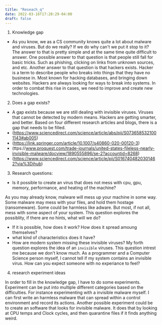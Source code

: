 ```yaml
---
title: "Reseach_q"
date: 2022-03-16T17:28:29-04:00
draft: false
---
```


1) Knowledge gap

 - As you know, we as a CS community knows quite a lot about malware and viruses. But do we really? If we do why can't we put it stop to it? The answer to that is pretty simple and at the same time quite difficult to answer. One possible answer to that question is that people still fall for basic tricks. Such as phishing, clicking on links from unknown sources, and etc. Another answer to that question is that hackers exists. Hacker is a term to describe people who breaks into things that they have no businese in. Most known for hacking databases, and bringing down websites. Hackers are always looking for ways to break into systems. In order to combat this rise in cases, we need to improve and create new technologies.  

2) Does a gap exists?
 - A gap exists because we are still dealing with invisible viruses. Viruses that cannot be detected by modern means. Hackers are getting smarter, and better. Based on four different research articles and blogs, there is a gap that needs to be filled. 
 - (https://www.sciencedirect.com/science/article/abs/pii/S0736585321001143#ab005)
 - (https://link.springer.com/article/10.1007/s40860-020-00120-3)
 - (ttps://www.proquest.com/trade-journals/united-states-fileless-nearly-invisible-malware/docview/1890555896/se-2?accountid=8268)
 - (https://www.sciencedirect.com/science/article/pii/S0167404820301462?via%3Dihub)

3) Research questions:

- Is it possible to create an virus that does not mess with cpu, gpu, memory, performance, and heating of the machine?

 As you may already know, malware will mess up your machine in some way. Some malware may mess with your files, and hold them hostage (ransomeware). Some could be harmless like adware. But most, if not all, mess with some aspect of your system. This question explores the possiblity, if there are no hints, what will we do?

 - If it is possible, how does it work? How does it spread amoung themselves?
 - what kind of characteristics does it have? 
 - How are modern system missing these invisible viruses?
 My forth question explores the idea of an `invisible` viruses. This question intrest me because we don't know much. As a programmer and a Computer Science person myself, I cannot tell if my system contains an invisible virus. How can you expect someone with no experiance to feel? 


4) research experiment ideas

In order to fill in the knowledge gap, I have to do some experiments. Experiment can be put into multiple different categories based on the difficulties. For instance experimenting with a invisible malware myself. I can first write an harmless malware that can spread within a control environment and record its actions. Another possible experiment could be to create an software that looks for invisible malware. It does that by looking at CPU temps and Clock cycles, and then quarantine files if it finds anything weird. 

